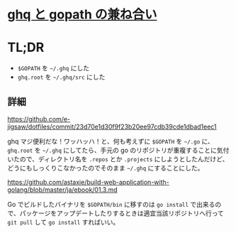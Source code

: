 # [ghq と gopath の兼ね合い](/2014/06/30/ghq-gopath-and-shin-o-muhammad.html)

# TL;DR

* `$GOPATH` を `~/.ghq` にした
* `ghq.root` を `~/.ghq/src` にした

## 詳細

https://github.com/e-jigsaw/dotfiles/commit/23d70e1d30f9f23b20ee97cdb39cde1dbad1eec1

ghq マジ便利だな！ワッハッハ！と、何も考えずに `$GOPATH` を `~/.go` に、`ghq.root` を `~/.ghq` にしてたら、手元の go のリポジトリが重複することに気付いたので、ディレクトリ名を `.repos` とか `.projects` にしようとしたんだけど、どうにもしっくりこなかったのでそのまま `~/.ghq` にすることにした。

https://github.com/astaxie/build-web-application-with-golang/blob/master/ja/ebook/01.3.md

Go でビルドしたバイナリを `$GOPATH/bin` に移すのは `go install` で出来るので、パッケージをアップデートしたりするときは適宜当該リポジトリへ行って `git pull` して `go install` すればいい。
